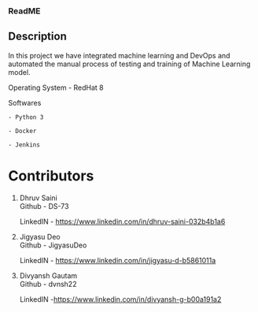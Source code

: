 ### ReadME

## Description 
In this project we have integrated machine learning and DevOps and automated the manual process of testing and training of Machine Learning model.

Operating System - RedHat 8

Softwares 
	
	- Python 3
	
	- Docker
	
	- Jenkins
	
# Contributors
1. Dhruv Saini  
     Github - DS-73
     
     LinkedIN - https://www.linkedin.com/in/dhruv-saini-032b4b1a6

2. Jigyasu Deo  
     Github - JigyasuDeo
     
     LinkedIN - https://www.linkedin.com/in/jigyasu-d-b5861011a
 
3. Divyansh Gautam  
     Github - dvnsh22
     
     LinkedIN -https://www.linkedin.com/in/divyansh-g-b00a191a2
 
